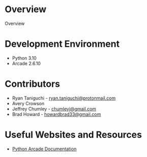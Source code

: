 # Overview
Overview 

# Development Environment
* Python 3.10
* Arcade 2.6.10

# Contributors
* Ryan Taniguchi - ryan.taniguchi@protonmail.com
* Avery Crowson
* Jeffrey Chumley - chumleyj@gmail.com
* Brad Howard - howardbrad33@gmail.com

# Useful Websites and Resources
* [Python Arcade Documentation](https://api.arcade.academy/en/latest/)
